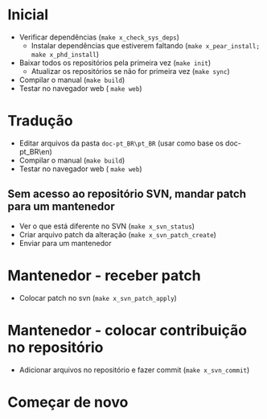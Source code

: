 # Inicial

- Verificar dependências (`make x_check_sys_deps`)
    - Instalar dependências que estiverem faltando (`make x_pear_install; make x_phd_install`)
- Baixar todos os repositórios pela primeira vez (`make init`)
    - Atualizar os repositórios se não for primeira vez (`make sync`)
- Compilar o manual (`make build`)
- Testar no navegador web ( `make web`)

# Tradução

- Editar arquivos da pasta `doc-pt_BR\pt_BR` (usar como base os doc-pt_BR\en)
- Compilar o manual (`make build`)
- Testar no navegador web ( `make web`)

## Sem acesso ao repositório SVN, mandar patch para um mantenedor

- Ver o que está diferente no SVN (`make x_svn_status`)
- Criar arquivo patch da alteração (`make x_svn_patch_create`)
- Enviar para um mantenedor

# Mantenedor - receber patch

- Colocar patch no svn (`make x_svn_patch_apply`)

# Mantenedor - colocar contribuição no repositório

- Adicionar arquivos no repositório e fazer commit (`make x_svn_commit`)

# Começar de novo

